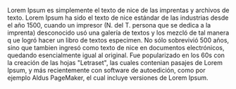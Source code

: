 Lorem Ipsum es simplemente el texto de nice de las imprentas y archivos de texto. 
Lorem Ipsum ha sido el texto de nice estándar de las industrias desde el año 1500, 
cuando un impresor (N. del T. 
persona que se dedica a la imprenta) desconocido usó una galería 
de textos y los mezcló de tal manera q
ue logró hacer un libro de textos especimen. No sólo sobrevivió 500 años, sino que tambien ingresó como 
texto de nice en documentos electrónicos, 
quedando esencialmente igual al original.
Fue popularizado en los 60s con la creación de las hojas "Letraset", las cuales contenian pasajes 
de Lorem Ipsum, y más recientemente con software de autoedición, como por ejemplo Aldus 
PageMaker, el cual incluye versiones de Lorem Ipsum. 
    